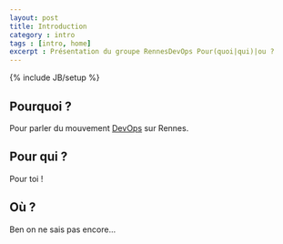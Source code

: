```yaml
---
layout: post
title: Introduction
category : intro
tags : [intro, home]
excerpt : Présentation du groupe RennesDevOps Pour(quoi|qui)|ou ?
---
```

{% include JB/setup %}

## Pourquoi ?
Pour parler du mouvement [DevOps](http://devops.fr/) sur Rennes.

## Pour qui ?
Pour toi !

## Où ?
Ben on ne sais pas encore...
